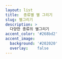 ```yaml
---
layout: list
title: 	종류별 별 그리기
slug: 별그리기
description: >
  다양한 종류의 별그리기
accent_color: '#268bd2'
accent_image:
  background: '#202020'
  overlay:    false
---
```

